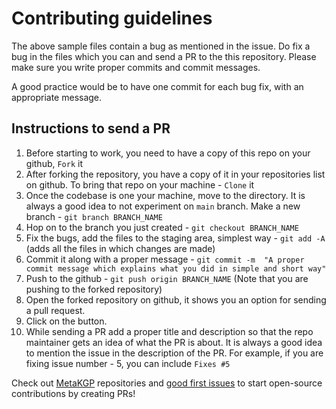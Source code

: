 # Contributing guidelines

The above sample files contain a bug as mentioned in the issue. Do fix a bug in the files which you can and send a PR to the this repository. Please make sure you write proper commits and commit messages.

A good practice would be to have one commit for each bug fix, with an appropriate message.

## Instructions to send a PR

1. Before starting to work, you need to have a copy of this repo on your github, `Fork` it
2. After forking the repository, you have a copy of it in your repositories list on github. To bring that repo on your machine - `Clone` it
3. Once the codebase is one your machine, move to the directory. It is always a good idea to not experiment on `main` branch. Make a new branch - `git branch BRANCH_NAME`
4. Hop on to the branch you just created - `git checkout BRANCH_NAME`
5. Fix the bugs, add the files to the staging area, simplest way - `git add -A` (adds all the files in which changes are made)
6. Commit it along with a proper message - `git commit -m  "A proper commit message which explains what you did in simple and short way"`
7. Push to the github - `git push origin BRANCH_NAME` (Note that you are pushing to the forked repository)
8. Open the forked repository on github, it shows you an option for sending a pull request.
9. Click on the button.
10. While sending a PR add a proper title and description so that the repo maintainer gets an idea of what the PR is about. It is always a good idea to mention the issue in the description of the PR. For example, if you are fixing issue number - 5, you can include `Fixes #5`

Check out [MetaKGP](https://github.com/metakgp) repositories and [good first issues](https://goodfirstissue.dev/) to start open-source contributions by creating PRs!